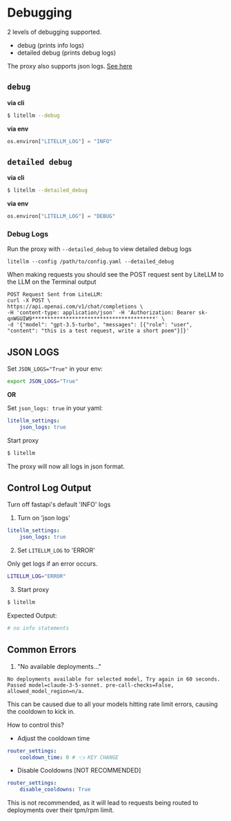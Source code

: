 # Debugging

2 levels of debugging supported. 

- debug (prints info logs)
- detailed debug (prints debug logs)

The proxy also supports json logs. [See here](#json-logs)

## `debug`

**via cli**

```bash
$ litellm --debug
```

**via env**

```python
os.environ["LITELLM_LOG"] = "INFO"
```

## `detailed debug`

**via cli**

```bash
$ litellm --detailed_debug
```

**via env**

```python
os.environ["LITELLM_LOG"] = "DEBUG"
```

### Debug Logs 

Run the proxy with `--detailed_debug` to view detailed debug logs
```shell
litellm --config /path/to/config.yaml --detailed_debug
```

When making requests you should see the POST request sent by LiteLLM to the LLM on the Terminal output
```shell
POST Request Sent from LiteLLM:
curl -X POST \
https://api.openai.com/v1/chat/completions \
-H 'content-type: application/json' -H 'Authorization: Bearer sk-qnWGUIW9****************************************' \
-d '{"model": "gpt-3.5-turbo", "messages": [{"role": "user", "content": "this is a test request, write a short poem"}]}'
```

## JSON LOGS

Set `JSON_LOGS="True"` in your env:

```bash
export JSON_LOGS="True"
```
**OR**

Set `json_logs: true` in your yaml: 

```yaml
litellm_settings:
    json_logs: true
```

Start proxy 

```bash
$ litellm
```

The proxy will now all logs in json format.

## Control Log Output 

Turn off fastapi's default 'INFO' logs 

1. Turn on 'json logs' 
```yaml
litellm_settings:
    json_logs: true
```

2. Set `LITELLM_LOG` to 'ERROR' 

Only get logs if an error occurs. 

```bash
LITELLM_LOG="ERROR"
```

3. Start proxy 


```bash
$ litellm
```

Expected Output: 

```bash
# no info statements
```

## Common Errors 

1. "No available deployments..."

```
No deployments available for selected model, Try again in 60 seconds. Passed model=claude-3-5-sonnet. pre-call-checks=False, allowed_model_region=n/a.
```

This can be caused due to all your models hitting rate limit errors, causing the cooldown to kick in. 

How to control this? 
- Adjust the cooldown time

```yaml
router_settings:
    cooldown_time: 0 # 👈 KEY CHANGE
```

- Disable Cooldowns [NOT RECOMMENDED]

```yaml
router_settings:
    disable_cooldowns: True
```

This is not recommended, as it will lead to requests being routed to deployments over their tpm/rpm limit.